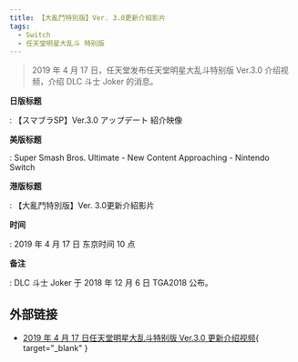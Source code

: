 ```yaml
---
title: 【大亂鬥特別版】Ver. 3.0更新介紹影片
tags:
  - Switch
  - 任天堂明星大乱斗 特别版
---
```


> 2019 年 4 月 17 日，任天堂发布任天堂明星大乱斗特别版 Ver.3.0 介绍视频，介绍 DLC 斗士 Joker 的消息。

**日版标题**

:   【スマブラSP】Ver.3.0 アップデート 紹介映像

**美版标题**

:   Super Smash Bros. Ultimate - New Content Approaching - Nintendo Switch

**港版标题**

:   【大亂鬥特別版】Ver. 3.0更新介紹影片

**时间**

:   2019 年 4 月 17 日 东京时间 10 点

**备注**

:   DLC 斗士 Joker 于 2018 年 12 月 6 日 TGA2018 公布。

## 外部链接

- [2019 年 4 月 17 日任天堂明星大乱斗特别版 Ver.3.0 更新介绍视频](https://www.bilibili.com/video/BV1d341127HL/){ target="_blank" }
